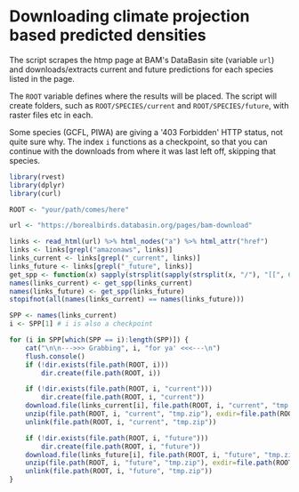 # Downloading climate projection based predicted densities

The script scrapes the htmp page at BAM's DataBasin site (variable `url`) and downloads/extracts current
and future predictions for each species listed in the page.

The `ROOT` variable defines where the results will be placed.
The script will create folders, such as `ROOT/SPECIES/current` and `ROOT/SPECIES/future`, with raster files etc in each.

Some species (GCFL, PIWA) are giving a '403 Forbidden' HTTP status, not quite sure why. 
The index `i` functions as a checkpoint, so that you can continue with the downloads from where it was last left off,
skipping that species.

```R
library(rvest)
library(dplyr)
library(curl)

ROOT <- "your/path/comes/here"

url <- "https://borealbirds.databasin.org/pages/bam-download"

links <- read_html(url) %>% html_nodes("a") %>% html_attr("href")
links <- links[grepl("amazonaws", links)]
links_current <- links[grepl("_current", links)]
links_future <- links[grepl("_future", links)]
get_spp <- function(x) sapply(strsplit(sapply(strsplit(x, "/"), "[[", 6), "_"), "[[", 1)
names(links_current) <- get_spp(links_current)
names(links_future) <- get_spp(links_future)
stopifnot(all(names(links_current) == names(links_future)))

SPP <- names(links_current)
i <- SPP[1] # i is also a checkpoint

for (i in SPP[which(SPP == i):length(SPP)]) {
    cat("\n\n--->>> Grabbing", i, "for ya' <<<---\n")
    flush.console()
    if (!dir.exists(file.path(ROOT, i)))
        dir.create(file.path(ROOT, i))

    if (!dir.exists(file.path(ROOT, i, "current")))
        dir.create(file.path(ROOT, i, "current"))
    download.file(links_current[i], file.path(ROOT, i, "current", "tmp.zip"))
    unzip(file.path(ROOT, i, "current", "tmp.zip"), exdir=file.path(ROOT, i, "current"))
    unlink(file.path(ROOT, i, "current", "tmp.zip"))

    if (!dir.exists(file.path(ROOT, i, "future")))
        dir.create(file.path(ROOT, i, "future"))
    download.file(links_future[i], file.path(ROOT, i, "future", "tmp.zip"))
    unzip(file.path(ROOT, i, "future", "tmp.zip"), exdir=file.path(ROOT, i, "future"))
    unlink(file.path(ROOT, i, "future", "tmp.zip"))
}

```
